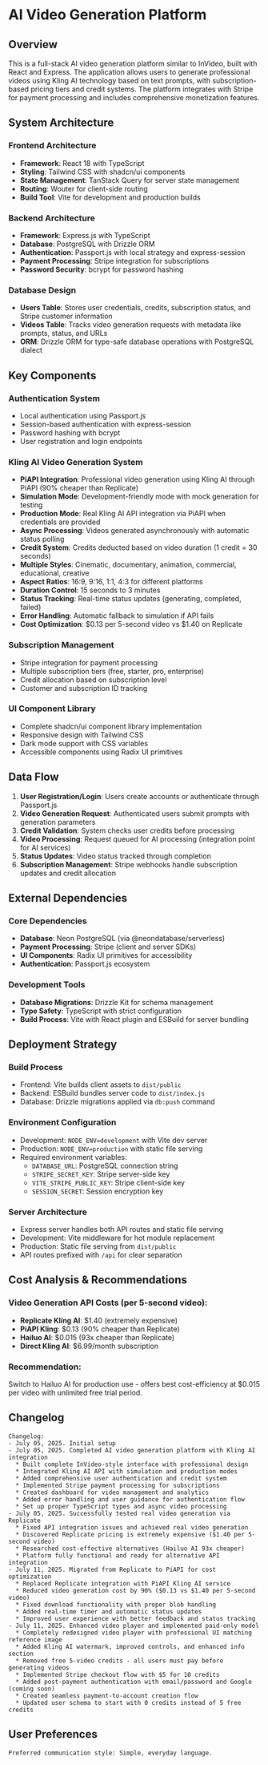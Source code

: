 # AI Video Generation Platform

## Overview

This is a full-stack AI video generation platform similar to InVideo, built with React and Express. The application allows users to generate professional videos using Kling AI technology based on text prompts, with subscription-based pricing tiers and credit systems. The platform integrates with Stripe for payment processing and includes comprehensive monetization features.

## System Architecture

### Frontend Architecture
- **Framework**: React 18 with TypeScript
- **Styling**: Tailwind CSS with shadcn/ui components
- **State Management**: TanStack Query for server state management
- **Routing**: Wouter for client-side routing
- **Build Tool**: Vite for development and production builds

### Backend Architecture
- **Framework**: Express.js with TypeScript
- **Database**: PostgreSQL with Drizzle ORM
- **Authentication**: Passport.js with local strategy and express-session
- **Payment Processing**: Stripe integration for subscriptions
- **Password Security**: bcrypt for password hashing

### Database Design
- **Users Table**: Stores user credentials, credits, subscription status, and Stripe customer information
- **Videos Table**: Tracks video generation requests with metadata like prompts, status, and URLs
- **ORM**: Drizzle ORM for type-safe database operations with PostgreSQL dialect

## Key Components

### Authentication System
- Local authentication using Passport.js
- Session-based authentication with express-session
- Password hashing with bcrypt
- User registration and login endpoints

### Kling AI Video Generation System
- **PiAPI Integration**: Professional video generation using Kling AI through PiAPI (90% cheaper than Replicate)
- **Simulation Mode**: Development-friendly mode with mock generation for testing
- **Production Mode**: Real Kling AI API integration via PiAPI when credentials are provided
- **Async Processing**: Videos generated asynchronously with automatic status polling
- **Credit System**: Credits deducted based on video duration (1 credit = 30 seconds)
- **Multiple Styles**: Cinematic, documentary, animation, commercial, educational, creative
- **Aspect Ratios**: 16:9, 9:16, 1:1, 4:3 for different platforms
- **Duration Control**: 15 seconds to 3 minutes
- **Status Tracking**: Real-time status updates (generating, completed, failed)
- **Error Handling**: Automatic fallback to simulation if API fails
- **Cost Optimization**: $0.13 per 5-second video vs $1.40 on Replicate

### Subscription Management
- Stripe integration for payment processing
- Multiple subscription tiers (free, starter, pro, enterprise)
- Credit allocation based on subscription level
- Customer and subscription ID tracking

### UI Component Library
- Complete shadcn/ui component library implementation
- Responsive design with Tailwind CSS
- Dark mode support with CSS variables
- Accessible components using Radix UI primitives

## Data Flow

1. **User Registration/Login**: Users create accounts or authenticate through Passport.js
2. **Video Generation Request**: Authenticated users submit prompts with generation parameters
3. **Credit Validation**: System checks user credits before processing
4. **Video Processing**: Request queued for AI processing (integration point for AI services)
5. **Status Updates**: Video status tracked through completion
6. **Subscription Management**: Stripe webhooks handle subscription updates and credit allocation

## External Dependencies

### Core Dependencies
- **Database**: Neon PostgreSQL (via @neondatabase/serverless)
- **Payment Processing**: Stripe (client and server SDKs)
- **UI Components**: Radix UI primitives for accessibility
- **Authentication**: Passport.js ecosystem

### Development Tools
- **Database Migrations**: Drizzle Kit for schema management
- **Type Safety**: TypeScript with strict configuration
- **Build Process**: Vite with React plugin and ESBuild for server bundling

## Deployment Strategy

### Build Process
- Frontend: Vite builds client assets to `dist/public`
- Backend: ESBuild bundles server code to `dist/index.js`
- Database: Drizzle migrations applied via `db:push` command

### Environment Configuration
- Development: `NODE_ENV=development` with Vite dev server
- Production: `NODE_ENV=production` with static file serving
- Required environment variables:
  - `DATABASE_URL`: PostgreSQL connection string
  - `STRIPE_SECRET_KEY`: Stripe server-side key
  - `VITE_STRIPE_PUBLIC_KEY`: Stripe client-side key
  - `SESSION_SECRET`: Session encryption key

### Server Architecture
- Express server handles both API routes and static file serving
- Development: Vite middleware for hot module replacement
- Production: Static file serving from `dist/public`
- API routes prefixed with `/api` for clear separation

## Cost Analysis & Recommendations

### Video Generation API Costs (per 5-second video):
- **Replicate Kling AI**: $1.40 (extremely expensive)
- **PiAPI Kling**: $0.13 (90% cheaper than Replicate)
- **Hailuo AI**: $0.015 (93x cheaper than Replicate)
- **Direct Kling AI**: $6.99/month subscription

### Recommendation: 
Switch to Hailuo AI for production use - offers best cost-efficiency at $0.015 per video with unlimited free trial period.

## Changelog

```
Changelog:
- July 05, 2025. Initial setup
- July 05, 2025. Completed AI video generation platform with Kling AI integration
  * Built complete InVideo-style interface with professional design
  * Integrated Kling AI API with simulation and production modes
  * Added comprehensive user authentication and credit system
  * Implemented Stripe payment processing for subscriptions
  * Created dashboard for video management and analytics
  * Added error handling and user guidance for authentication flow
  * Set up proper TypeScript types and async video processing
- July 05, 2025. Successfully tested real video generation via Replicate
  * Fixed API integration issues and achieved real video generation
  * Discovered Replicate pricing is extremely expensive ($1.40 per 5-second video)
  * Researched cost-effective alternatives (Hailuo AI 93x cheaper)
  * Platform fully functional and ready for alternative API integration
- July 11, 2025. Migrated from Replicate to PiAPI for cost optimization
  * Replaced Replicate integration with PiAPI Kling AI service
  * Reduced video generation cost by 90% ($0.13 vs $1.40 per 5-second video)
  * Fixed download functionality with proper blob handling
  * Added real-time timer and automatic status updates
  * Improved user experience with better feedback and status tracking
- July 11, 2025. Enhanced video player and implemented paid-only model
  * Completely redesigned video player with professional UI matching reference image
  * Added Kling AI watermark, improved controls, and enhanced info section
  * Removed free 5-video credits - all users must pay before generating videos
  * Implemented Stripe checkout flow with $5 for 10 credits
  * Added post-payment authentication with email/password and Google (coming soon)
  * Created seamless payment-to-account creation flow
  * Updated user schema to start with 0 credits instead of 5 free credits
```

## User Preferences

```
Preferred communication style: Simple, everyday language.
```